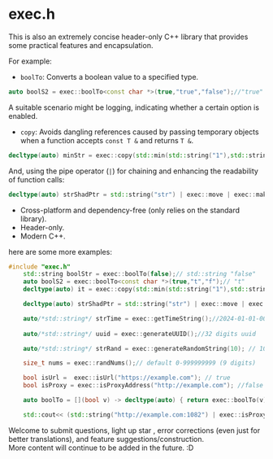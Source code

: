 # exec.h

This is also an extremely concise header-only C++ library that provides some practical features and encapsulation.

For example:

- `boolTo`: Converts a boolean value to a specified type.

```cpp
auto boolS2 = exec::boolTo<const char *>(true,"true","false");//"true"
```

A suitable scenario might be logging, indicating whether a certain option is enabled.

- `copy`: Avoids dangling references caused by passing temporary objects when a function accepts `const T &` and returns `T &`.

```cpp
decltype(auto) minStr = exec::copy(std::min(std::string("1"),std::string("02"))); // std::string "1"
```

And, using the pipe operator (`|`) for chaining and enhancing the readability of function calls:

```cpp
decltype(auto) strShadPtr = std::string("str") | exec::move | exec::make_shared; //std::shared_ptr<std::string>
```

- Cross-platform and dependency-free (only relies on the standard library).
- Header-only.
- Modern C++.

here are some more examples:

```cpp
#include "exec.h"
    std::string boolStr = exec::boolTo(false);// std::string "false"
    auto boolS2 = exec::boolTo<const char *>(true,"t","f");// "t"
    decltype(auto) it = exec::copy(std::min(std::string("1"),std::string("02")) );// string "1"

    decltype(auto) strShadPtr = std::string("str") | exec::move | exec::make_shared; //std::shared_ptr<std::string>

    auto/*std::string*/ strTime = exec::getTimeString();//2024-01-01-00-01-01 or custom format 
    
    auto/*std::string*/ uuid = exec::generateUUID();//32 digits uuid

    auto/*std::string*/ strRand = exec::generateRandomString(10); // 10 digits a-Z and 0-9  or custom format

    size_t nums = exec::randNums();// default 0-999999999 (9 digits)

    bool isUrl =  exec::isUrl("https://example.com"); // true
    bool isProxy = exec::isProxyAddress("http://example.com"); //false

    auto boolTo = [](bool v) -> decltype(auto) { return exec::boolTo(v); };

    std::cout<< (std::string("http://example.com:1082") | exec::isProxyAddress | boolTo) ; // std::string "true"
```

Welcome to  submit questions, light up star , error corrections (even just for better translations), and feature suggestions/construction.  
More content will continue to be added in the future. :D

